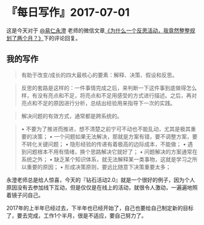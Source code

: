 # 『每日写作』2017-07-01
这是今天对于 [@易仁永澄](http://weibo.com/u/1640237087) 老师的微信文章[《为什么一个反思活动，我竟然整整规划了两个月？》](http://mp.weixin.qq.com/s/C4QBaXzls6W_xE6QQTZTxQ)下的评论回复。

## 我的写作

> 有助于改变/成长的四大最核心的要素：解释、决策、假设和反思。

> 反思的套路是这样的：一件事情完成之后，来判断一下这件事到底做得怎么样，有没有亮点和不足，将亮点和不足用感受的方式进行描述。之后，再对亮点和不足的原因进行分析，总结出经验用来指导下一次的实践。

> 解决问题的有效方式，通常都是跨系统的。

> •  不要为了推进而推进，想不清楚之前宁可不动也不能乱动，尤其是极其重要的决策；
•  一个问题如果无法解决，那就是方案有错，要不调整方案，要不转化关键问题；
•  隐形经验的传递有着极高的边际成本，不能做；
•  遇到问题根本不用有情绪，换个思路解决它就好了；
•  问题解决的方案通常在系统之外；
•  缺乏某个知识体系，就无法解释某一类事物，这就是学习之所以重要的原因；
•  形成决策原则，要远比随意下决策重要太多；

永澄老师总是给人惊喜，今天的『钻石活动2.0』就是一个很好的例子，因为个人原因没有去参加线下互动，但是仅仅是在线上的活动，就很令人激动，一遍遍地照着镜子问自己。

2017年的上半年已经过去，下半年也已经开始了，自己也要给自己制定新的目标了，要去完成，工作1个半月，很是不适应，要自己努力了。
